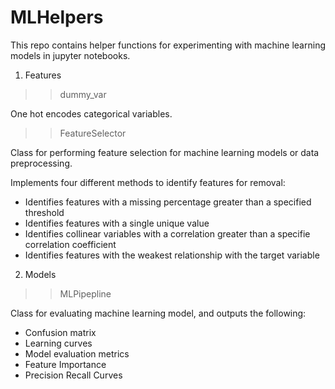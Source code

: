 # MLHelpers

This repo contains helper functions for experimenting with machine learning models in jupyter notebooks.

1. Features
>> dummy_var

One hot encodes categorical variables.

>> FeatureSelector

Class for performing feature selection for machine learning models or data preprocessing.

Implements four different methods to identify features for removal:

* Identifies features with a missing percentage greater than a specified threshold
* Identifies features with a single unique value
* Identifies collinear variables with a correlation greater than a specifie correlation coefficient
* Identifies features with the weakest relationship with the target variable

2. Models
>> MLPipepline

   Class for evaluating machine learning model, and outputs the following:
 * Confusion matrix
 * Learning curves
 * Model evaluation metrics
 * Feature Importance
 * Precision Recall Curves

